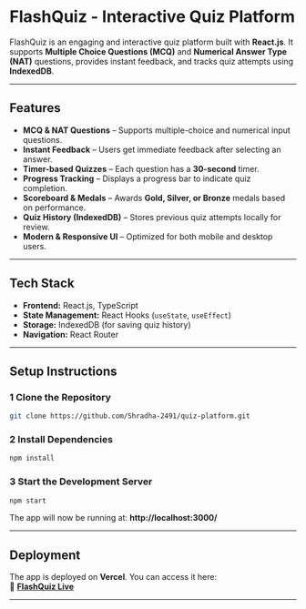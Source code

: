 # FlashQuiz - Interactive Quiz Platform

FlashQuiz is an engaging and interactive quiz platform built with **React.js**. It supports **Multiple Choice Questions (MCQ)** and **Numerical Answer Type (NAT)** questions, provides instant feedback, and tracks quiz attempts using **IndexedDB**.

---

## Features

- **MCQ & NAT Questions** – Supports multiple-choice and numerical input questions.  
- **Instant Feedback** – Users get immediate feedback after selecting an answer.  
- **Timer-based Quizzes** – Each question has a **30-second** timer.  
- **Progress Tracking** – Displays a progress bar to indicate quiz completion.  
- **Scoreboard & Medals** – Awards **Gold, Silver, or Bronze** medals based on performance.  
- **Quiz History (IndexedDB)** – Stores previous quiz attempts locally for review.  
- **Modern & Responsive UI** – Optimized for both mobile and desktop users.  

---

## Tech Stack

- **Frontend:** React.js, TypeScript  
- **State Management:** React Hooks (`useState`, `useEffect`)  
- **Storage:** IndexedDB (for saving quiz history)  
- **Navigation:** React Router  

---

## Setup Instructions

### 1 Clone the Repository  
```sh
git clone https://github.com/Shradha-2491/quiz-platform.git
```

### 2️ Install Dependencies  
```sh
npm install
```

### 3️ Start the Development Server  
```sh
npm start
```

The app will now be running at: **http://localhost:3000/**  

---

## Deployment  
The app is deployed on **Vercel**. You can access it here:  
🔗 **[FlashQuiz Live](https://quiz-platform-kappa-eight.vercel.app/)**  

---
